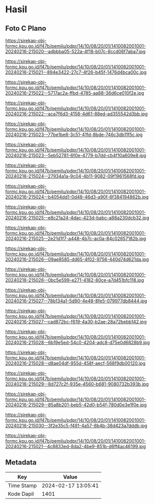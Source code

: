 # Hasil

## Foto C Plano

https://sirekap-obj-formc.kpu.go.id/f47b/pemilu/pdpr/14/10/08/20/01/1410082001001-20240216-215020--adbbba05-522a-4f18-b07c-8ccd08f7aba7.jpg

https://sirekap-obj-formc.kpu.go.id/f47b/pemilu/pdpr/14/10/08/20/01/1410082001001-20240216-215021--894e3422-27c7-4f26-b45f-1476d4bca00c.jpg

https://sirekap-obj-formc.kpu.go.id/f47b/pemilu/pdpr/14/10/08/20/01/1410082001001-20240216-215022--5717ac2a-ffbd-4785-aa88-36d6ce010f2e.jpg

https://sirekap-obj-formc.kpu.go.id/f47b/pemilu/pdpr/14/10/08/20/01/1410082001001-20240216-215022--aca7f6d3-4158-4d61-88ed-ad355542d3bb.jpg

https://sirekap-obj-formc.kpu.go.id/f47b/pemilu/pdpr/14/10/08/20/01/1410082001001-20240216-215023--77be1be8-3c51-41fd-8bde-746c3db11f5c.jpg

https://sirekap-obj-formc.kpu.go.id/f47b/pemilu/pdpr/14/10/08/20/01/1410082001001-20240216-215023--5eb52781-6f0e-4779-b7dd-cb4f10a609e8.jpg

https://sirekap-obj-formc.kpu.go.id/f47b/pemilu/pdpr/14/10/08/20/01/1410082001001-20240216-215024--27934a1a-9c04-4b11-9082-09f1961568fd.jpg

https://sirekap-obj-formc.kpu.go.id/f47b/pemilu/pdpr/14/10/08/20/01/1410082001001-20240216-215024--b4054dd1-0d48-46d3-a90f-6f384194862b.jpg

https://sirekap-obj-formc.kpu.go.id/f47b/pemilu/pdpr/14/10/08/20/01/1410082001001-20240216-215025--e8c21a24-4dac-423d-babc-a88a230dcb32.jpg

https://sirekap-obj-formc.kpu.go.id/f47b/pemilu/pdpr/14/10/08/20/01/1410082001001-20240216-215025--2e21d1f7-a448-4b7c-ac0a-84c02657182b.jpg

https://sirekap-obj-formc.kpu.go.id/f47b/pemilu/pdpr/14/10/08/20/01/1410082001001-20240216-215026--09ae8585-dd65-4f02-9756-440d74d621da.jpg

https://sirekap-obj-formc.kpu.go.id/f47b/pemilu/pdpr/14/10/08/20/01/1410082001001-20240216-215026--0bc5e599-e271-4182-80ce-a7d451bfc118.jpg

https://sirekap-obj-formc.kpu.go.id/f47b/pemilu/pdpr/14/10/08/20/01/1410082001001-20240216-215027--78b134a1-5d90-4e48-8fe5-079977db8444.jpg

https://sirekap-obj-formc.kpu.go.id/f47b/pemilu/pdpr/14/10/08/20/01/1410082001001-20240216-215027--cad872bc-f619-4a30-b2ae-28a72bebb142.jpg

https://sirekap-obj-formc.kpu.go.id/f47b/pemilu/pdpr/14/10/08/20/01/1410082001001-20240216-215028--6b19e5ed-54c0-4204-adc8-d75e0d6828b9.jpg

https://sirekap-obj-formc.kpu.go.id/f47b/pemilu/pdpr/14/10/08/20/01/1410082001001-20240216-215028--d8ae04df-955d-458f-aecf-568f9db00120.jpg

https://sirekap-obj-formc.kpu.go.id/f47b/pemilu/pdpr/14/10/08/20/01/1410082001001-20240216-215029--8d727c2f-935e-4560-b681-9080732b393b.jpg

https://sirekap-obj-formc.kpu.go.id/f47b/pemilu/pdpr/14/10/08/20/01/1410082001001-20240216-215029--85a8b201-beb5-42d0-b54f-780d0e3e1f0e.jpg

https://sirekap-obj-formc.kpu.go.id/f47b/pemilu/pdpr/14/10/08/20/01/1410082001001-20240216-215030--3f2e35c5-f491-4a57-8b4b-38d423a7dddb.jpg

https://sirekap-obj-formc.kpu.go.id/f47b/pemilu/pdpr/14/10/08/20/01/1410082001001-20240216-215021--4c8833ed-8da2-4be9-851b-d6ff4ac46199.jpg


## Metadata

| Key        | Value               |
| ---------- | ------------------- |
| Time Stamp | 2024-02-17 13:05:41 |
| Kode Dapil | 1401                |



